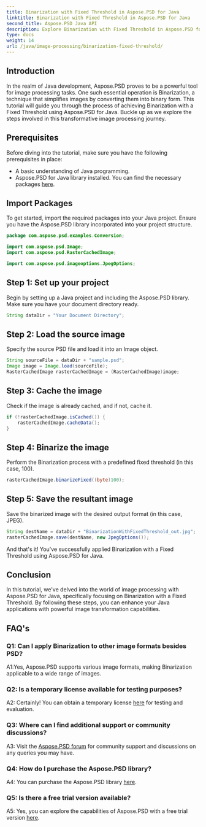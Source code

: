 ```yaml
---
title: Binarization with Fixed Threshold in Aspose.PSD for Java
linktitle: Binarization with Fixed Threshold in Aspose.PSD for Java
second_title: Aspose.PSD Java API
description: Explore Binarization with Fixed Threshold in Aspose.PSD for Java. Transform images seamlessly with our step-by-step guide.
type: docs
weight: 14
url: /java/image-processing/binarization-fixed-threshold/
---
```

## Introduction

In the realm of Java development, Aspose.PSD proves to be a powerful tool for image processing tasks. One such essential operation is Binarization, a technique that simplifies images by converting them into binary form. This tutorial will guide you through the process of achieving Binarization with a Fixed Threshold using Aspose.PSD for Java. Buckle up as we explore the steps involved in this transformative image processing journey.

## Prerequisites

Before diving into the tutorial, make sure you have the following prerequisites in place:

- A basic understanding of Java programming.
- Aspose.PSD for Java library installed. You can find the necessary packages [here](https://releases.aspose.com/psd/java/).

## Import Packages

To get started, import the required packages into your Java project. Ensure you have the Aspose.PSD library incorporated into your project structure.

```java
package com.aspose.psd.examples.Conversion;

import com.aspose.psd.Image;
import com.aspose.psd.RasterCachedImage;

import com.aspose.psd.imageoptions.JpegOptions;
```

## Step 1: Set up your project

Begin by setting up a Java project and including the Aspose.PSD library. Make sure you have your document directory ready.

```java
String dataDir = "Your Document Directory";
```

## Step 2: Load the source image

Specify the source PSD file and load it into an Image object.

```java
String sourceFile = dataDir + "sample.psd";
Image image = Image.load(sourceFile);
RasterCachedImage rasterCachedImage = (RasterCachedImage)image;
```

## Step 3: Cache the image

Check if the image is already cached, and if not, cache it.

```java
if (!rasterCachedImage.isCached()) {
    rasterCachedImage.cacheData();
}
```

## Step 4: Binarize the image

Perform the Binarization process with a predefined fixed threshold (in this case, 100).

```java
rasterCachedImage.binarizeFixed((byte)100);
```

## Step 5: Save the resultant image

Save the binarized image with the desired output format (in this case, JPEG).

```java
String destName = dataDir + "BinarizationWithFixedThreshold_out.jpg";
rasterCachedImage.save(destName, new JpegOptions());
```

And that's it! You've successfully applied Binarization with a Fixed Threshold using Aspose.PSD for Java.

## Conclusion

In this tutorial, we've delved into the world of image processing with Aspose.PSD for Java, specifically focusing on Binarization with a Fixed Threshold. By following these steps, you can enhance your Java applications with powerful image transformation capabilities.

## FAQ's

### Q1: Can I apply Binarization to other image formats besides PSD?

A1:Yes, Aspose.PSD supports various image formats, making Binarization applicable to a wide range of images.

### Q2: Is a temporary license available for testing purposes?

A2: Certainly! You can obtain a temporary license [here](https://purchase.aspose.com/temporary-license/) for testing and evaluation.

### Q3: Where can I find additional support or community discussions?

A3: Visit the [Aspose.PSD forum](https://forum.aspose.com/c/psd/34) for community support and discussions on any queries you may have.

### Q4: How do I purchase the Aspose.PSD library?

A4: You can purchase the Aspose.PSD library [here](https://purchase.aspose.com/buy).

### Q5: Is there a free trial version available?

A5: Yes, you can explore the capabilities of Aspose.PSD with a free trial version [here](https://releases.aspose.com/).

